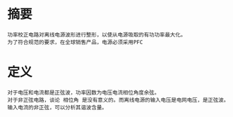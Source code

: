 # 摘要

    功率校正电路对离线电源波形进行整形，以使从电源吸取的有功功率最大化。
    为了符合规范的要求，在全球销售产品，电源必须采用PFC

# 定义

    对于电压和电流都是正弦波，功率因数为电压电流相位角度余弦。
    对于非正弦电路，谈论 相位角 是没有意义的。而离线电源的输入电压是电网电压，是正弦波。输入电流的非正弦，可以分析其谐波含量。

